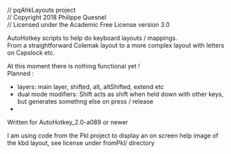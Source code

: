 // pqAhkLayouts project  
// Copyright 2018 Philippe Quesnel  
// Licensed under the Academic Free License version 3.0  

AutoHotkey scripts to help do keyboard layouts / mappings.  
From a straightforward Colemak layout to a more complex layout with letters on Capslock etc.  

At this moment there is nothing functional yet !  
Planned :  
 - layers: main layer, shifted, alt, altShifted, extend etc 
 - dual mode modifiers: Shift acts as shift when held down with other keys, but generates  somethng else on press / release 
 - 
Written for AutoHotkey_2.0-a089 or newer

 I am using code from the Pkl project to display an on screen help image of the kbd layout, 
 see license under fromPkl/ directory

